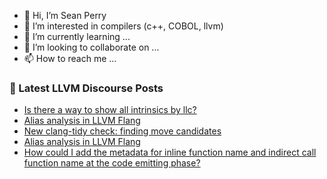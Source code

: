 - 👋 Hi, I’m Sean Perry
- 👀 I’m interested in compilers (c++, COBOL, llvm)
- 🌱 I’m currently learning ...
- 💞️ I’m looking to collaborate on ...
- 📫 How to reach me ...

<!---
s66perry/s66perry is a ✨ special ✨ repository because its `README.md` (this file) appears on your GitHub profile.
You can click the Preview link to take a look at your changes.
--->
### 📕 Latest LLVM Discourse Posts

<!-- DISCOURSE-LLVM:START -->
- [Is there a way to show all intrinsics by llc?](https://discourse.llvm.org/t/is-there-a-way-to-show-all-intrinsics-by-llc/67144#post_3)
- [Alias analysis in LLVM Flang](https://discourse.llvm.org/t/alias-analysis-in-llvm-flang/62639?page=3#post_43)
- [New clang-tidy check: finding move candidates](https://discourse.llvm.org/t/new-clang-tidy-check-finding-move-candidates/67252#post_1)
- [Alias analysis in LLVM Flang](https://discourse.llvm.org/t/alias-analysis-in-llvm-flang/62639?page=3#post_42)
- [How could I add the metadata for inline function name and indirect call function name at the code emitting phase?](https://discourse.llvm.org/t/how-could-i-add-the-metadata-for-inline-function-name-and-indirect-call-function-name-at-the-code-emitting-phase/67250#post_1)
<!-- DISCOURSE-LLVM:END -->
